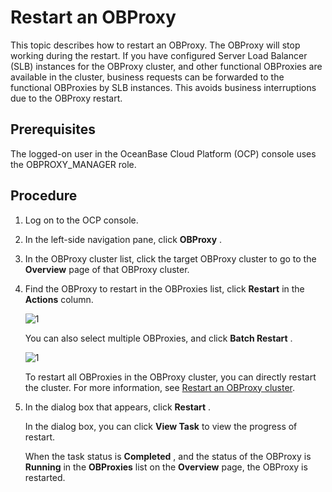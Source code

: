 Restart an OBProxy
=======================================

This topic describes how to restart an OBProxy. The OBProxy will stop working during the restart. If you have configured Server Load Balancer (SLB) instances for the OBProxy cluster, and other functional OBProxies are available in the cluster, business requests can be forwarded to the functional OBProxies by SLB instances. This avoids business interruptions due to the OBProxy restart.

Prerequisites
----------------------------------

The logged-on user in the OceanBase Cloud Platform (OCP) console uses the OBPROXY_MANAGER role.

Procedure
------------------------------

1. Log on to the OCP console.

2. In the left-side navigation pane, click **OBProxy** .

3. In the OBProxy cluster list, click the target OBProxy cluster to go to the **Overview** page of that OBProxy cluster.

4. Find the OBProxy to restart in the OBProxies list, click **Restart** in the **Actions** column.

   ![1](https://help-static-aliyun-doc.aliyuncs.com/assets/img/en-US/8704306461/p399671.png)

   You can also select multiple OBProxies, and click **Batch Restart** .
   
   ![1](https://help-static-aliyun-doc.aliyuncs.com/assets/img/en-US/8704306461/p399670.png)

   To restart all OBProxies in the OBProxy cluster, you can directly restart the cluster. For more information, see [Restart an OBProxy cluster](../700.manage-jdbc-load-balancing.md).

5. In the dialog box that appears, click **Restart** .

   In the dialog box, you can click **View Task** to view the progress of restart.

   When the task status is **Completed** , and the status of the OBProxy is **Running** in the **OBProxies** list on the **Overview** page, the OBProxy is restarted.
